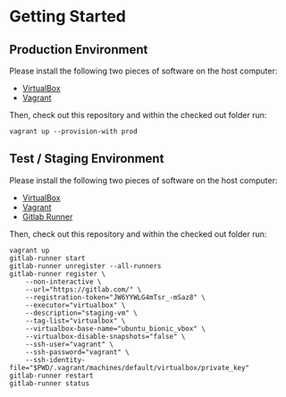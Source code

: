 # Getting Started

## Production Environment
Please install the following two pieces of software on the host computer:

- [VirtualBox](https://www.virtualbox.org/wiki/Downloads)
- [Vagrant](https://www.vagrantup.com/downloads.html)

Then, check out this repository and within the checked out folder run:

`vagrant up --provision-with prod`

## Test / Staging Environment

Please install the following two pieces of software on the host computer:

- [VirtualBox](https://www.virtualbox.org/wiki/Downloads)
- [Vagrant](https://www.vagrantup.com/downloads.html)
- [Gitlab Runner](https://docs.gitlab.com/runner/install/)

Then, check out this repository and within the checked out folder run:

```
vagrant up
gitlab-runner start
gitlab-runner unregister --all-runners
gitlab-runner register \
    --non-interactive \
    --url="https://gitlab.com/" \
    --registration-token="JW6YYWLG4mTsr_-mSaz8" \
    --executor="virtualbox" \
    --description="staging-vm" \
    --tag-list="virtualbox" \
    --virtualbox-base-name="ubuntu_bionic_vbox" \
    --virtualbox-disable-snapshots="false" \
    --ssh-user="vagrant" \
    --ssh-password="vagrant" \
    --ssh-identity-file="$PWD/.vagrant/machines/default/virtualbox/private_key"
gitlab-runner restart
gitlab-runner status
```
